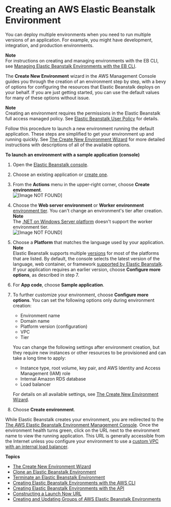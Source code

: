 # Creating an AWS Elastic Beanstalk Environment<a name="using-features.environments"></a>

You can deploy multiple environments when you need to run multiple versions of an application\. For example, you might have development, integration, and production environments\.

**Note**  
For instructions on creating and managing environments with the EB CLI, see [Managing Elastic Beanstalk Environments with the EB CLI](eb-cli3-getting-started.md)\.

The **Create New Environment** wizard in the AWS Management Console guides you through the creation of an environment step by step, with a bevy of options for configuring the resources that Elastic Beanstalk deploys on your behalf\. If you are just getting started, you can use the default values for many of these options without issue\.

**Note**  
Creating an environment requires the permissions in the Elastic Beanstalk full access managed policy\. See [Elastic Beanstalk User Policy](concepts-roles-user.md) for details\.

Follow this procedure to launch a new environment running the default application\. These steps are simplified to get your environment up and running quickly\. See [The Create New Environment Wizard](environments-create-wizard.md) for more detailed instructions with descriptions of all of the available options\.

**To launch an environment with a sample application \(console\)**

1. Open the [Elastic Beanstalk console](https://console.aws.amazon.com/elasticbeanstalk)\.

1. Choose an existing application or [create one](applications.md)\.

1. From the **Actions** menu in the upper\-right corner, choose **Create environment**\.  
![\[Image NOT FOUND\]](http://docs.aws.amazon.com/elasticbeanstalk/latest/dg/images/application-actions-createnewenvironment.png)

1. Choose the **Web server environment** or **Worker environment** [environment tier](concepts.md#concepts-tier)\. You can't change an environment's tier after creation\.
**Note**  
The [\.NET on Windows Server platform](create_deploy_NET.md) doesn't support the worker environment tier\.  
![\[Image NOT FOUND\]](http://docs.aws.amazon.com/elasticbeanstalk/latest/dg/images/wizard-choosetier.png)

1. Choose a **Platform** that matches the language used by your application\.
**Note**  
Elastic Beanstalk supports multiple [versions](concepts.platforms.md) for most of the platforms that are listed\. By default, the console selects the latest version of the language, web container, or framework [supported by Elastic Beanstalk](concepts.platforms.md)\. If your application requires an earlier version, choose **Configure more options**, as described in step 7\.

1. For **App code**, choose **Sample application**\.

1. To further customize your environment, choose **Configure more options**\. You can set the following options only during environment creation:
   + Environment name
   + Domain name
   + Platform version \(configuration\)
   + VPC
   + Tier

   You can change the following settings after environment creation, but they require new instances or other resources to be provisioned and can take a long time to apply:
   + Instance type, root volume, key pair, and AWS Identity and Access Management \(IAM\) role
   + Internal Amazon RDS database
   + Load balancer

   For details on all available settings, see [The Create New Environment Wizard](environments-create-wizard.md)\.

1. Choose **Create environment**\.

While Elastic Beanstalk creates your environment, you are redirected to the [The AWS Elastic Beanstalk Environment Management Console](environments-console.md)\. Once the environment health turns green, click on the URL next to the environment name to view the running application\. This URL is generally accessible from the Internet unless you configure your environment to use a [custom VPC with an internal load balancer](environments-create-wizard.md#environments-create-wizard-network)\.

**Topics**
+ [The Create New Environment Wizard](environments-create-wizard.md)
+ [Clone an Elastic Beanstalk Environment](using-features.managing.clone.md)
+ [Terminate an Elastic Beanstalk Environment](using-features.terminating.md)
+ [Creating Elastic Beanstalk Environments with the AWS CLI](environments-create-awscli.md)
+ [Creating Elastic Beanstalk Environments with the API](environments-create-api.md)
+ [Constructing a Launch Now URL](launch-now-url.md)
+ [Creating and Updating Groups of AWS Elastic Beanstalk Environments](environment-mgmt-compose.md)